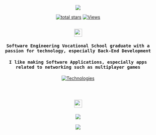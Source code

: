 <link rel="preconnect" href="https://fonts.googleapis.com">
<link rel="preconnect" href="https://fonts.gstatic.com" crossorigin>
<link href="https://fonts.googleapis.com/css2?family=Fira+Code:wght@300..700&display=swap" rel="stylesheet">

<p align="center">
  <a href="https://github.com/rinnystab/">
    <img src="https://readme-typing-svg.demolab.com/?lines=Back-End%20Software%20Developer;5%2B%20years%20of%20development%20experience;Likes%20to%20learn%20new%20things&font=Fira%20Code&center=true&width=450&height=45&color=f75c7e&vCenter=true&pause=1000&size=22" />
  </a>
</p>

<p align="center">
<a href="https://github.com/rinnystab?tab=repositories&sort=stargazers">
    <img alt="total stars" title="Total stars on GitHub" src="https://custom-icon-badges.demolab.com/github/stars/rinnystab?color=f75c7e&style=for-the-badge&labelColor=e0486e&logo=star"/></a>
    <a href="https://github.com/rinnystab">
    <img alt="Views" title="Views" src="https://komarev.com/ghpvc/?username=rinnystab&style=for-the-badge"/>
    </a>
</p>

## <p align="center"><img src="https://cdn3.emoji.gg/emojis/14790-dance-uwu.gif" width ="25"></p>


<h4 align="center" style="font-family: Fira Code, monospace;">
  Software Engineering Vocational School graduate with a passion for technology, especially <strong>Back-End Development</strong><br>
</h4>
<h4 align="center" style="font-family: Fira Code, monospace;">
I like making Software Applications, especially apps related to networking such as multiplayer games<br>
</h4>
<p align="center">
<a href="https://github.com/rinnystab/">
    <img src="https://skillicons.dev/icons?i=js,ts,java,cs,cpp,nodejs,bun,sqlite,mysql" alt="Technologies" />
  </a>
</p>
<br>

## <p align="center"><img src="https://cdn3.emoji.gg/emojis/14790-dance-uwu.gif" width ="25"></p>

<p align="center">
<a href="https://github.com/rinnystab/">
    <img src="https://github-readme-stats.vercel.app/api/top-langs/?username=rinnystab&layout=compact&theme=transparent&text_color=ffffff&title_color=f75c7e" />
  </a><br><br>
  <a href="https://github.com/rinnystab/">
    <img src="https://github-readme-stats.vercel.app/api?username=rinnystab&layout=compact&theme=transparent&text_color=ffffff&title_color=f75c7e" />
  </a>
</p>
